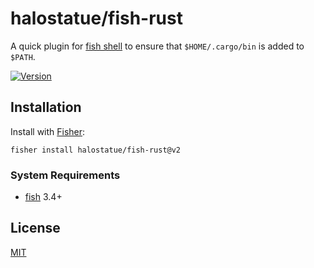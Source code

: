 # halostatue/fish-rust

A quick plugin for [fish shell][shell] to ensure that `$HOME/.cargo/bin` is
added to `$PATH`.

[![Version][version]][tag]

## Installation

Install with [Fisher][Fisher]:

```fish
fisher install halostatue/fish-rust@v2
```

### System Requirements

- [fish][fish] 3.4+

## License

[MIT](LICENCE.md)

[shell]: https://fishshell.com 'friendly interactive shell'
[version]: https://img.shields.io/github/tag/halostatue/fish-rust.svg?label=Version
[tag]: https://github.com/halostatue/fish-rust/releases
[Fisher]: https://github.com/jorgebucaran/fisher
[fish]: https://github.com/fish-shell/fish-shell
